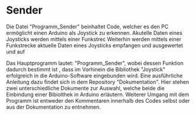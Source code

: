 # Sender
Die Datei "Programm_Sender" beinhaltet Code, welcher es den PC ermöglicht einen Arduino als Joystick zu erkennen.
Akutelle Daten eines Joysticks werden mittels einer Funkstrec
Weiterhin werden mittels einer Funkstrecke aktuelle Daten eines Joysticks empfangen und ausgewertet und auf 

Das Hauptprogramm lautet: "Programm_Sender", wobei dessen Funktion dadurch bestimmt ist , dass im Vorhinein die Bibliothek "Joystick" 
erfolgreich in die Arduino-Software eingebunden wird. Eine ausführliche Anleitung dazu findet sich in dem Repository "Dokumentation".
Hier stehen zwei unterschiedliche Dokumente zur Auswahl, welche beide die Einbindung einer Bibiolthek in Arduino erläutern.
Weiterer Umgang mit dem Programm ist entweder den Kommentaren innerhalb des Codes selbst oder aus der Dokumentation zu entnehmen.
